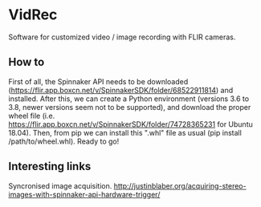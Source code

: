 # VidRec
Software for customized video / image recording with FLIR cameras. 


## How to
First of all, the Spinnaker API needs to be downloaded (https://flir.app.boxcn.net/v/SpinnakerSDK/folder/68522911814) and installed. After this, we can create a Python environment (versions 3.6 to 3.8, newer versions seem not to be supported), and download the proper wheel file (i.e. https://flir.app.boxcn.net/v/SpinnakerSDK/folder/74728365231 for Ubuntu 18.04). Then, from pip we can install this ".whl" file as usual (pip install /path/to/wheel.whl). Ready to go!

## Interesting links
Syncronised image acquisition.
http://justinblaber.org/acquiring-stereo-images-with-spinnaker-api-hardware-trigger/
